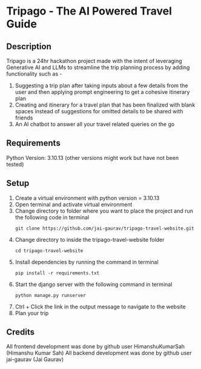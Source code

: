 # Tripago - The AI Powered Travel Guide
## Description
Tripago is a 24hr hackathon project made with the intent of leveraging Generative AI and LLMs to streamline the trip planning process by adding functionality such as -
1. Suggesting a trip plan after taking inputs about a few details from the user and then applying prompt engineering to get a cohesive itinerary plan
2. Creating and itinerary for a travel plan that has been finalized with blank spaces instead of suggestions for omitted details to be shared with friends
3. An AI chatbot to answer all your travel related queries on the go
## Requirements
Python Version: 3.10.13 (other versions might work but have not been tested)
## Setup
1. Create a virtual environment with python version = 3.10.13
2. Open terminal and activate virtual environment
3. Change directory to folder where you want to place the project and run the following code in terminal
   ```
   git clone https://github.com/jai-gaurav/tripago-travel-website.git
   ```
5. Change directory to inside the tripago-travel-website folder
   ```
   cd tripago-travel-website
   ```
6. Install dependencies by running the command in terminal
   ```
   pip install -r requirements.txt
   ```
7. Start the django server with the following command in terminal
   ```
   python manage.py runserver
   ```
8. Ctrl + Click the link in the output message to navigate to the website
9. Plan your trip
## Credits
All frontend development was done by github user HimanshuKumarSah (Himanshu Kumar Sah)
All backend development was done by github user jai-gaurav (Jai Gaurav)
